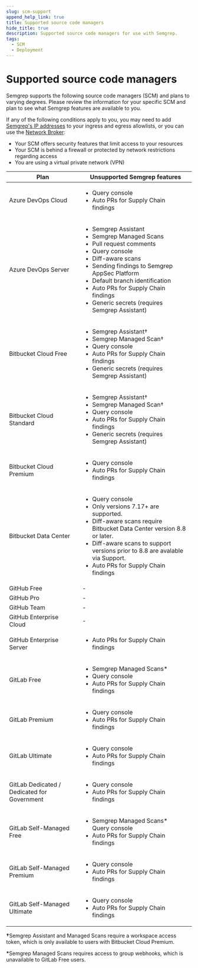 ```yaml
---
slug: scm-support
append_help_link: true
title: Supported source code managers
hide_title: true
description: Supported source code managers for use with Semgrep.
tags:
  - SCM
  - Deployment
---
```


# Supported source code managers

Semgrep supports the following source code managers (SCM) and plans to varying degrees. Please review the information for your specific SCM and plan to see what Semgrep features are available to you.

If any of the following conditions apply to you, you may need to add [Semgrep's IP addresses](/deployment/checklist#ip-addresses) to your ingress and egress allowlists, or you can use the [Network Broker](/semgrep-ci/network-broker):

- Your SCM offers security features that limit access to your resources
- Your SCM is behind a firewall or protected by network restrictions regarding access
- You are using a virtual private network (VPN)

| Plan | Unsupported Semgrep features |
| - | - |
| Azure DevOps Cloud | <ul><li>Query console</li><li>Auto PRs for Supply Chain findings</li></ul> |
| Azure DevOps Server | <ul><li>Semgrep Assistant</li><li>Semgrep Managed Scans</li><li>Pull request comments</li><li>Query console</li><li>Diff-aware scans</li><li>Sending findings to Semgrep AppSec Platform</li><li>Default branch identification</li><li>Auto PRs for Supply Chain findings</li><li>Generic secrets (requires Semgrep Assistant)</li></ul> |
| Bitbucket Cloud Free | <ul><li>Semgrep Assistant†</li><li> Semgrep Managed Scan†</li><li> Query console</li><li>Auto PRs for Supply Chain findings</li><li>Generic secrets (requires Semgrep Assistant)</li></ul> |
| Bitbucket Cloud Standard | <ul><li>Semgrep Assistant†</li><li>Semgrep Managed Scan†</li><li> Query console</li><li>Auto PRs for Supply Chain findings</li><li>Generic secrets (requires Semgrep Assistant)</li></ul> |
| Bitbucket Cloud Premium | <ul><li>Query console</li><li>Auto PRs for Supply Chain findings</li></ul> |
| Bitbucket Data Center | <ul><li>Query console</li><li>Only versions 7.17+ are supported.</li><li>Diff-aware scans require Bitbucket Data Center version 8.8 or later.</li><li>Diff-aware scans to support versions prior to 8.8 are avalable via Support.</li><li>Auto PRs for Supply Chain findings</li></ul> |
| GitHub Free | - |
| GitHub Pro | - |
| GitHub Team | - |
| GitHub Enterprise Cloud | - |
| GitHub Enterprise Server | <ul><li>Auto PRs for Supply Chain findings</li></ul> |
| GitLab Free | <ul><li>Semgrep Managed Scans*</li><li> Query console</li><li>Auto PRs for Supply Chain findings</li></ul> |
| GitLab Premium | <ul><li>Query console</li><li>Auto PRs for Supply Chain findings</li></ul> |
| GitLab Ultimate | <ul><li>Query console</li><li>Auto PRs for Supply Chain findings</li></ul> |
| GitLab Dedicated / Dedicated for Government | <ul><li>Query console</li><li>Auto PRs for Supply Chain findings</li></ul> |
| GitLab Self-Managed Free | <ul><li>Semgrep Managed Scans*<br /> Query console</li><li>Auto PRs for Supply Chain findings</li></ul> |
| GitLab Self-Managed Premium | <ul><li>Query console</li><li>Auto PRs for Supply Chain findings</li></ul> |
| GitLab Self-Managed Ultimate | <ul><li>Query console</li><li>Auto PRs for Supply Chain findings</li></ul> |

<strong>†</strong>Semgrep Assistant and Managed Scans require a workspace access token, which is only available to users with Bitbucket Cloud Premium.

<strong>*</strong>Semgrep Managed Scans requires access to group webhooks, which is unavailable to GitLab Free users. 

<!--
## Azure DevOps

| Plan | Unsupported Semgrep features |
| - | - |
| Azure DevOps Cloud | - |
| Azure DevOps Server | Semgrep Assistant<br /> Semgrep Managed Scans<br /> Pull request comments |

## Bitbucket

| Plan | Unsupported Semgrep features |
| - | - |
| Bitbucket Cloud Free | †Semgrep Assistant<br /> †Semgrep Managed Scan |
| Bitbucket Cloud Standard | †Semgrep Assistant<br /> †Semgrep Managed Scan |
| Bitbucket Cloud Premium | - |
| Bitbucket Data Center | Semgrep Assistant<br /> Diff-aware scans require Bitbucket Data Center version 8.8 or later.<br /> Diff-aware scans to support versions prior to 8.8 are in BETA. |

†Semgrep Assistant and Managed Scans require a workspace access token, which is only available to users with Bitbucket Cloud Premium.

## GitHub

| Plan | Unsupported Semgrep features |
| - | - |
| GitHub Free | - |
| GitHub Pro | - |
| GitHub Team | - |
| GitHub Enterprise Cloud | - |
| GitHub Enterprise Server | - |

Query console is available only to users with GitHub-hosted plans, such as Free, Pro, Team, and Enterprise Cloud.

## GitLab

| Plan | Unsupported Semgrep features |
| - | - |
| GitLab Free | *Semgrep Managed Scans |
| GitLab Premium | - |
| GitLab Ultimate | - |
| GitLab Dedicated / Dedicated for Government | - |
| GitLab Self-Managed Free | *Semgrep Managed Scans |
| GitLab Self-Managed Premium | - |
| GitLab Self-Managed Ultimate | - |

*Semgrep Managed Scans requires access to group webhooks, which is unavailable to GitLab Free users. 
-->
